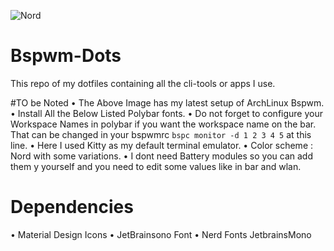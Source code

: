 ![Nord](https://user-images.githubusercontent.com/82205152/115105190-e0b95180-9f7a-11eb-83a4-8c2515d9432b.png)

# Bspwm-Dots 
This repo of my dotfiles containing all the cli-tools or apps I use. 

#TO be Noted 
• The Above Image has my latest setup of ArchLinux Bspwm. 
• Install All the Below Listed Polybar fonts. 
• Do not forget to configure your Workspace Names in polybar if you want the workspace name on the bar. 
  That can be changed in your bspwmrc `bspc monitor -d 1 2 3 4 5` at this line. 
• Here I used Kitty as my default terminal emulator. 
• Color scheme : Nord with some variations. 
• I dont need Battery modules so you can add them y yourself and you need to edit some values like in bar and wlan. 

# Dependencies 
• Material Design Icons 
• JetBrainsono Font
• Nerd Fonts JetbrainsMono 


